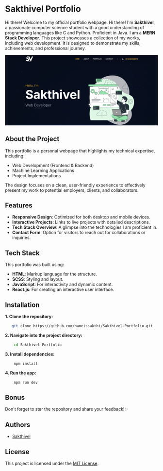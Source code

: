 # Sakthivel Portfolio
Hi there! Welcome to my official portfolio webpage. Hi there! I'm **Sakthivel**, a passionate computer science student with a good understanding of programming languages like C and Python. Proficient in Java. I am a **MERN Stack Developer**. This project showcases a collection of my works, including web development. It is designed to demonstrate my skills, achievements, and professional journey.

![Screenshot](/public/images/screenshot.png)

## About the Project
This portfolio is a personal webpage that highlights my technical expertise, including:

- Web Development (Frontend & Backend)
- Machine Learning Applications
- Project Implementations

The design focuses on a clean, user-friendly experience to effectively present my work to potential employers, clients, and collaborators.

## Features
- **Responsive Design**: Optimized for both desktop and mobile devices.
- **Interactive Projects**: Links to live projects with detailed descriptions.
- **Tech Stack Overview**: A glimpse into the technologies I am proficient in.
- **Contact Form**: Option for visitors to reach out for collaborations or inquiries.

## Tech Stack
This portfolio was built using:

- **HTML**: Markup language for the structure.
- **SCSS**: Styling and layout.
- **JavaScript**: For interactivity and dynamic content.
- **React.js**: For creating an interactive user interface.

## Installation
**1. Clone the repository:**
```bash
   git clone https://github.com/nameissakthi/Sakthivel-Portfolio.git
```

**2.  Navigate into the project directory:**
```bash
    cd Sakthivel-Portfolio
```

**3.  Install dependencies:**
```bash
    npm install
```

**4. Run the app:**
```bash
    npm run dev
```

## Bonus
Don't forget to star the repository and share your feedback!✨

## Authors
- [Sakthivel](https://github.com/nameissakthi)

## License
This project is licensed under the [MIT License](LICENSE).